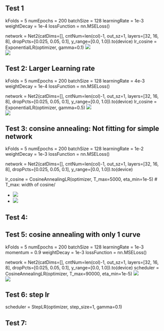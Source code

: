 ## Test 1
kFolds = 5
numEpochs = 200
batchSize = 128
learningRate = 1e-3
weightDecay = 1e-4
lossFunction = nn.MSELoss()

network = Net2(catDims=[], cntNum=len(col)-1, out_sz=1, layers=[32, 16, 8],
        dropPcts=[0.025, 0.05, 0.1], y_range=[0.0, 1.0]).to(device)
lr_cosine = ExponentialLR(optimizer, gamma=0.1)
![](20221206123915.png)  
![](20221206123929.png)  
## Test 2: Larger Learning rate

kFolds = 5
numEpochs = 200
batchSize = 128
learningRate = 4e-3
weightDecay = 1e-4
lossFunction = nn.MSELoss()

 network = Net2(catDims=[], cntNum=len(col)-1, out_sz=1, layers=[32, 16, 8],
                dropPcts=[0.025, 0.05, 0.1], y_range=[0.0, 1.0]).to(device)
lr_cosine = ExponentialLR(optimizer, gamma=0.5)
![](20221206132324.png)  
![](20221206132335.png)  

## Test 3: consine annealing: Not fitting for simple network
kFolds = 5
numEpochs = 200
batchSize = 128
learningRate = 1e-2
weightDecay = 1e-3
lossFunction = nn.MSELoss()

network = Net2(catDims=[], cntNum=len(col)-1, out_sz=1, layers=[32, 16, 8],
            dropPcts=[0.025, 0.05, 0.1], y_range=[0.0, 1.0]).to(device)

lr_cosine = CosineAnnealingLR(optimizer, T_max=5000, eta_min=1e-5)  # T_max: width of cosine/

- ![](20221206141633.png)  
- ![](20221206141649.png) 

## Test 4:

## Test 5: cosine annealing with only 1 curve
kFolds = 5
numEpochs = 200
batchSize = 128
learningRate = 1e-3
momentum = 0.9
weightDecay = 1e-3
lossFunction = nn.MSELoss()

network = Net2(catDims=[], cntNum=len(col)-1, out_sz=1, layers=[32, 16, 8],
            dropPcts=[0.025, 0.05, 0.1], y_range=[0.0, 1.0]).to(device)
scheduler = CosineAnnealingLR(optimizer, T_max=90000, eta_min=1e-5)
![](20221206231008.png)  
![](20221206231017.png)  
## Test 6: step lr
scheduler = StepLR(optimizer, step_size=1, gamma=0.1)

## Test 7: 
